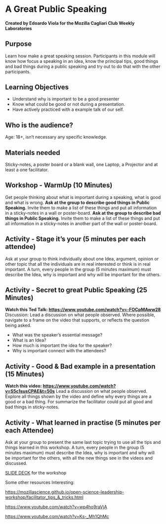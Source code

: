 # A Great Public Speaking #
#### Created by Edoardo Viola for the Mozilla Cagliari Club Weekly Laboratories ####
## Purpose ##
Learn how make a great speaking session.
Participants in this module will know how focus a speaking in an idea, know the principal tips, good things and bad things during a public speaking and try out to do that with the other participants.

## Learning Objectives ##
* Understand why is important to be a good presenter
* Know what could be good or not during a presentation.
* Have actively practiced with a example talk of our self.

## Who is the audience? ##
Age: 18+, isn’t necessary any specific knowledge. 

## Materials needed ##
Sticky-notes, a poster board or a blank wall, one Laptop, a Projector and at least a one facilitator.

## Workshop - WarmUp (10 Minutes) ##
Get people thinking about what is important during a speaking, what is good and what is wrong. 
**Ask at the group to describe good things in Public Speaking.** Invite them to make a list of these things and put all information in a sticky-notes in a wall or poster-board.
**Ask at the group to describe bad things in Public Speaking.** Invite them to make a list of these things and put all information in a sticky-notes in another part of the wall or poster-board.

## Activity - Stage it’s your (5 minutes per each attendee) ##

Ask at your group to think individually about one Idea, argument, opinion or other topic that all the individuals are in real interested or think is in real important. A turn, every people in the group (5 minutes maximum) must describe the Idea, why is important and why will be important for the others.

## Activity - Secret to great Public Speaking (25 Minutes) ##

**Watch this Ted Talk: https://www.youtube.com/watch?v=-FOCpMAww28**
Discussion:
Lead a discussion on what people observed.  Where possible, navigate to a frame on the video that supports, or reflects the question being asked.

* What was the speaker’s essential message?
* What is an Idea?
* How much is important the idea for the speaker?
* Why is important connect with the attendees? 


 ## Activity - Good & Bad example in a presentation (15 Minutes) ##


**Watch this video: https://www.youtube.com/watch?v=S5c1susCPAE&t=50s**
Lead a discussion on what people observed. Explore all things shown by the video and define why every things are a good or a bad thing. For summarize the facilitator could put all good and bad things in sticky-notes.

## Activity - What learned in practise (5 minutes per each Attendee) ##

Ask at your group to present the same last topic trying to use all the tips and things learned in this workshop. A turn, every people in the group (5 minutes maximum) must describe the Idea, why is important and why will be important for the others, with all the new things see in the videos and discussed.

[SLIDE DECK](https://docs.google.com/presentation/d/1TrmeX9YhpumE-2YS41_vcpRva_brVe9Xa96DUTnWf7U/edit?usp=sharing) for the workshop


Some other resources Interesting:

https://mozillascience.github.io/open-science-leadership-workshop/facilitator_tips_&_tricks.html

https://www.youtube.com/watch?v=wp4ho9raVjA

https://www.youtube.com/watch?v=Ks-_Mh1QhMc


